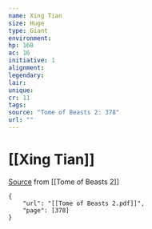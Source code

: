 ```yaml
---
name: Xing Tian
size: Huge
type: Giant
environment: 
hp: 168
ac: 16
initiative: 1
alignment: 
legendary: 
lair: 
unique: 
cr: 11
tags: 
source: "Tome of Beasts 2: 378"
url: ""
---
```

# [[Xing Tian]]

[Source](zotero://open-pdf/library/items/9UQIAB6R?page=378) from [[Tome of Beasts 2]]

```pdf
{
	"url": "[[Tome of Beasts 2.pdf]]",
	"page": [378]
}
```

